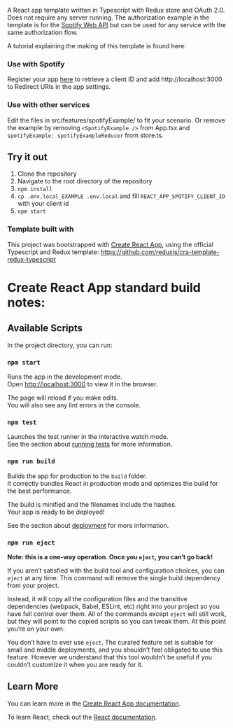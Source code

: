 A React app template written in Typescript with Redux store and OAuth 2.0. Does not require any server running. The authorization example in the template is for the [Spotify Web API](https://developer.spotify.com/documentation/web-api/) but can be used for any service with the same authorization flow.

A tutorial explaining the making of this template is found here: 

### Use with Spotify
Register your app [here](https://developer.spotify.com/documentation/web-api) to retrieve a client ID and add http://localhost:3000 to Redirect URIs in the app settings.

### Use with other services
Edit the files in src/features/spotifyExample/ to fit your scenario. Or remove the example by removing `<SpotifyExample />` from App.tsx and `spotifyExample: spotifyExampleReducer` from store.ts.

## Try it out

1. Clone the repository
2. Navigate to the root directory of the repository
3. `npm install`
4. `cp .env.local_EXAMPLE .env.local` and fill `REACT_APP_SPOTIFY_CLIENT_ID` with your client id
5. `npm start`

### Template built with
This project was bootstrapped with [Create React App](https://github.com/facebook/create-react-app), using the official Typescript and Redux template: https://github.com/reduxjs/cra-template-redux-typescript

# Create React App standard build notes:

## Available Scripts

In the project directory, you can run:

### `npm start`

Runs the app in the development mode.<br />
Open [http://localhost:3000](http://localhost:3000) to view it in the browser.

The page will reload if you make edits.<br />
You will also see any lint errors in the console.

### `npm test`

Launches the test runner in the interactive watch mode.<br />
See the section about [running tests](https://facebook.github.io/create-react-app/docs/running-tests) for more information.

### `npm run build`

Builds the app for production to the `build` folder.<br />
It correctly bundles React in production mode and optimizes the build for the best performance.

The build is minified and the filenames include the hashes.<br />
Your app is ready to be deployed!

See the section about [deployment](https://facebook.github.io/create-react-app/docs/deployment) for more information.

### `npm run eject`

**Note: this is a one-way operation. Once you `eject`, you can’t go back!**

If you aren’t satisfied with the build tool and configuration choices, you can `eject` at any time. This command will remove the single build dependency from your project.

Instead, it will copy all the configuration files and the transitive dependencies (webpack, Babel, ESLint, etc) right into your project so you have full control over them. All of the commands except `eject` will still work, but they will point to the copied scripts so you can tweak them. At this point you’re on your own.

You don’t have to ever use `eject`. The curated feature set is suitable for small and middle deployments, and you shouldn’t feel obligated to use this feature. However we understand that this tool wouldn’t be useful if you couldn’t customize it when you are ready for it.

## Learn More

You can learn more in the [Create React App documentation](https://facebook.github.io/create-react-app/docs/getting-started).

To learn React, check out the [React documentation](https://reactjs.org/).
